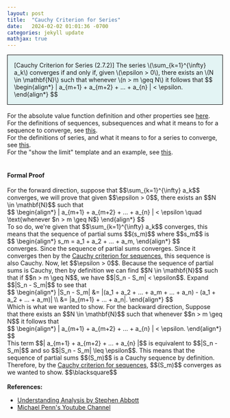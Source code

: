 ```yaml
---
layout: post
title:  "Cauchy Criterion for Series"
date:   2024-02-02 01:01:36 -0700
categories: jekyll update
mathjax: true
---
```

<div style="background-color: #E3F4F4; padding: 15px 15px 15px 15px; border:1px solid black;">
  [Cauchy Criterion for Series (2.7.2)] The series \(\sum_{k=1}^{\infty} a_k\) converges if and only if, given \(\epsilon > 0\), there exists an \(N \in \mathbf{N}\) such that whenever \(n > m \geq N\) it follows that
  $$
  \begin{align*}
	  | a_{m+1} + a_{m+2} + ... + a_{n} | <  \epsilon.
  \end{align*}
  $$
</div>
<br>
<!------------------------------------------------------------------------------------>
For the absolute value function definition and other properties see <a href="https://strncat.github.io/jekyll/update/2024/05/26/analysis-absolute-value-properties.html">here</a>.
<br>
For the definitions of sequences, subsequences and what it means to for a sequence to converge, see <a href="https://strncat.github.io/jekyll/update/2024/05/21/analysis-seq-definitions.html">this</a>.
<br>
For the definitions of series, and what it means to for a series to converge, see <a href="https://strncat.github.io/jekyll/update/2024/06/10/analysis-series-definitions.html">this</a>.
<br>
For the "show the limit" template and an example, see <a href="https://strncat.github.io/jekyll/update/2024/05/12/analysis-seq-limit-template.html">this</a>.
<br> 
<br>
<!------------------------------------------------------------------------------------>
<h4><b>Formal Proof</b></h4>
For the forward direction, suppose that $$\sum_{k=1}^{\infty} a_k$$ converges, we will prove that given $$\epsilon > 0$$, there exists an $$N \in \mathbf{N}$$ such that
<div>
$$
\begin{align*}
| a_{m+1} + a_{m+2} + ... + a_{n} | <  \epsilon \quad \text{whenever $n > m \geq N$}
\end{align*}
$$
</div>
To so do, we're given that $$\sum_{k=1}^{\infty} a_k$$ converges, this means that the sequence of partial sums $$(s_m)$$ where $$s_m$$ is
<div>
$$
\begin{align*}
s_m = a_1 + a_2 + ... + a_m,
\end{align*}
$$
</div>
converges. Since the sequence of partial sums converges. Since it converges then by the <a href="https://strncat.github.io/jekyll/update/2024/06/18/analysis-seq-cauchy-critertion.html">Cauchy criterion for sequences</a>, this sequence is also Cauchy. Now, let $$\epsilon > 0$$. Because the sequence of partial sums is Cauchy, then by definition we can find  $$N \in \mathbf{N}$$ such that if $$n > m \geq N$$, we have $$|S_n - S_m| < \epsilon$$. Expand $$|S_n - S_m|$$ to see that
<div>
$$
\begin{align*}
|S_n - S_m| &= |(a_1 + a_2 + ... + a_m + ... + a_n) - (a_1 + a_2 + ... + a_m)| \\
&= |a_{m+1} + ... + a_n|.
\end{align*}
$$
</div>
Which is what we wanted to show. For the backward direction, Suppose that there exists an $$N \in \mathbf{N}$$ such that whenever $$n > m \geq N$$ it follows that
<div>
$$
\begin{align*}
    | a_{m+1} + a_{m+2} + ... + a_{n} | <  \epsilon.
\end{align*}
$$
</div>
This term $$| a_{m+1} + a_{m+2} + ... + a_{n} |$$ is equivalent to $$|S_n - S_m|$$ and so $$|S_n - S_m| \leq \epsilon$$. This means that the sequence of partial sums $$(S_m)$$ is a Cauchy sequence by definition. Therefore, by the <a href="https://strncat.github.io/jekyll/update/2024/06/18/analysis-seq-cauchy-critertion.html">Cauchy criterion for sequences</a>, $$(S_m)$$ converges as we wanted to show. $$\blacksquare$$
<br>
<br>
<!------------------------------------------------------------------------------------>
<b>References:</b>
<ul>
<li><a href="https://www.amazon.com/Understanding-Analysis-Undergraduate-Texts-Mathematics/dp/1493927116">Understanding Analysis by Stephen Abbott</a></li>
<li><a href="https://www.youtube.com/watch?v=wTq6HI9w4n8">Michael Penn's Youtube Channel</a></li>
</ul>